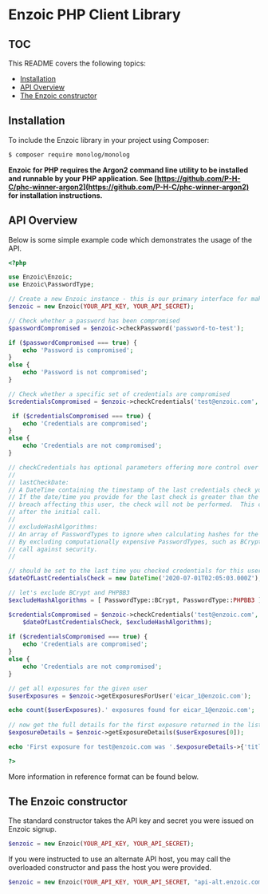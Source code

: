 # Enzoic PHP Client Library

## TOC

This README covers the following topics:

- [Installation](#installation)
- [API Overview](#api-overview)
- [The Enzoic constructor](#the-enzoic-constructor)

## Installation

To include the Enzoic library in your project using Composer: 

```sh
$ composer require monolog/monolog
```


**Enzoic for PHP requires the Argon2 command line utility to be installed and runnable by your PHP application.  See [https://github.com/P-H-C/phc-winner-argon2](https://github.com/P-H-C/phc-winner-argon2) for installation instructions.**

## API Overview

Below is some simple example code which demonstrates the usage of the API. 

```php
<?php

use Enzoic\Enzoic;
use Enzoic\PasswordType;

// Create a new Enzoic instance - this is our primary interface for making API calls
$enzoic = new Enzoic(YOUR_API_KEY, YOUR_API_SECRET);

// Check whether a password has been compromised
$passwordCompromised = $enzoic->checkPassword('password-to-test'); 

if ($passwordCompromised === true) {
    echo 'Password is compromised';
}
else {
    echo 'Password is not compromised';
}

// Check whether a specific set of credentials are compromised
$credentialsCompromised = $enzoic->checkCredentials('test@enzoic.com', 'password-to-test'); 

 if ($credentialsCompromised === true) {
    echo 'Credentials are compromised';
}
else {
    echo 'Credentials are not compromised';
}

// checkCredentials has optional parameters offering more control over performance.
//
// lastCheckDate: 
// A DateTime containing the timestamp of the last credentials check you performed for this user.
// If the date/time you provide for the last check is greater than the timestamp Enzoic has for the last
// breach affecting this user, the check will not be performed.  This can be used to substantially increase performance 
// after the initial call.
//
// excludeHashAlgorithms: 
// An array of PasswordTypes to ignore when calculating hashes for the credentials check.   
// By excluding computationally expensive PasswordTypes, such as BCrypt, it is possible to balance the performance of this
// call against security.
//

// should be set to the last time you checked credentials for this user for performance
$dateOfLastCredentialsCheck = new DateTime('2020-07-01T02:05:03.000Z');

// let's exclude BCrypt and PHPBB3 
$excludeHashAlgorithms = [ PasswordType::BCrypt, PasswordType::PHPBB3 ];

$credentialsCompromised = $enzoic->checkCredentials('test@enzoic.com', 'password-to-test', 
    $dateOfLastCredentialsCheck, $excludeHashAlgorithms);
    
if ($credentialsCompromised === true) {
    echo 'Credentials are compromised';
}
else {
    echo 'Credentials are not compromised';
}

// get all exposures for the given user
$userExposures = $enzoic->getExposuresForUser('eicar_1@enzoic.com');

echo count($userExposures).' exposures found for eicar_1@enzoic.com';
    
// now get the full details for the first exposure returned in the list
$exposureDetails = $enzoic->getExposureDetails($userExposures[0]);

echo 'First exposure for test@enzoic.com was '.$exposureDetails->{'title'};

?>
```

More information in reference format can be found below.

## The Enzoic constructor

The standard constructor takes the API key and secret you were issued on Enzoic signup.

```php
$enzoic = new Enzoic(YOUR_API_KEY, YOUR_API_SECRET);
```

If you were instructed to use an alternate API host, you may call the overloaded constructor and pass the host you were provided.

```php
$enzoic = new Enzoic(YOUR_API_KEY, YOUR_API_SECRET, "api-alt.enzoic.com");
```
